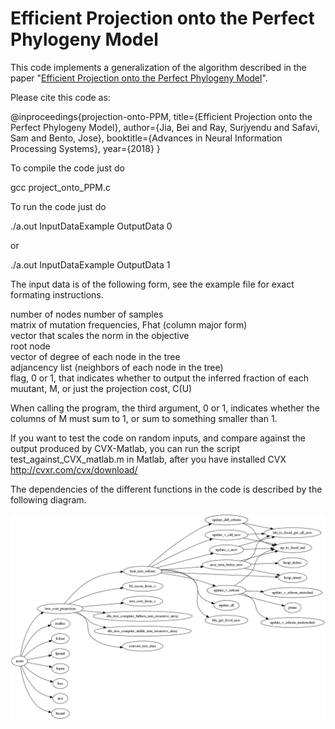 # Efficient Projection onto the Perfect Phylogeny Model


This code implements a generalization of the algorithm described in the paper "[Efficient Projection onto the Perfect Phylogeny Model](https://arxiv.org/pdf/1811.01129.pdf)".

Please cite this code as:

@inproceedings{projection-onto-PPM,
  title={Efficient Projection onto the Perfect Phylogeny Model},
  author={Jia, Bei and Ray, Surjyendu  and Safavi, Sam and Bento, Jose},
  booktitle={Advances in Neural Information Processing Systems},
  year={2018}
}

To compile the code just do 

gcc project_onto_PPM.c 

To run the code just do 

./a.out InputDataExample OutputData 0    

or 

./a.out InputDataExample OutputData 1

The input data is of the following form, see the example file for exact formating instructions.

number of nodes     number of samples<br/>
matrix of mutation frequencies, Fhat (column major form)<br/>
vector that scales the norm in the objective<br/>
root node<br/>
vector of degree of each node in the tree<br/>
adjancency list (neighbors of each node in the tree)<br/>
flag, 0 or 1, that indicates whether to output the inferred fraction of each muutant, M, or just the projection cost, C(U)<br/>

When calling the program, the third argument, 0 or 1, indicates whether the columns of M must sum to 1, or sum to something smaller than 1.

If you want to test the code on random inputs, and compare against the output produced by CVX-Matlab, you can run the  script test_against_CVX_matlab.m in Matlab, after you have installed CVX  <http://cvxr.com/cvx/download/> 

The dependencies of the different functions in the code is described by the following diagram.

![alt text](https://raw.githubusercontent.com/bentoayr/Efficient-Projection-onto-the-Perfect-Phylogeny-Model/master/pic/cflow0.png)
